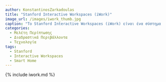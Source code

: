 ```yaml
---
author: KonstantinosZarkadoulas
title: "Stanford Interactive Workspaces (iWork)"
image_url: /images/iwork_thumb.jpg
caption: "Το Stanford Interactive Workspaces (iWork) είναι ένα σύστημα που παρέχει δυναμικά περιβάλλοντα εργασίας μέσω έξυπνων διαδραστικών επιφανειών και αισθητήρων, επιτρέποντας τη φυσική και γραφική αλληλεπίδραση χρηστών."
categories:
  - Μελέτη Περίπτωσης
  - Διαδραστικά Περιβάλλοντα
  - Τεχνολογία
tags:
  - Stanford
  - Interactive Workspaces
  - Smart Home
---
```


{% include iwork.md %}
